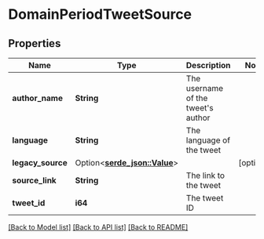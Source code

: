 # DomainPeriodTweetSource

## Properties

Name | Type | Description | Notes
------------ | ------------- | ------------- | -------------
**author_name** | **String** | The username of the tweet's author | 
**language** | **String** | The language of the tweet | 
**legacy_source** | Option<[**serde_json::Value**](.md)> |  | [optional]
**source_link** | **String** | The link to the tweet | 
**tweet_id** | **i64** | The tweet ID | 

[[Back to Model list]](../README.md#documentation-for-models) [[Back to API list]](../README.md#documentation-for-api-endpoints) [[Back to README]](../README.md)


